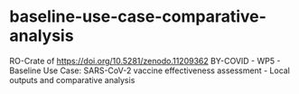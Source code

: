 # baseline-use-case-comparative-analysis
RO-Crate of https://doi.org/10.5281/zenodo.11209362  BY-COVID - WP5 - Baseline Use Case: SARS-CoV-2 vaccine effectiveness assessment - Local outputs and comparative analysis
